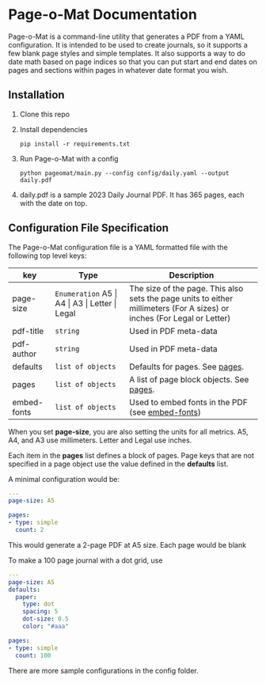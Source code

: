 # Page-o-Mat Documentation

Page-o-Mat is a command-line utility that generates a PDF from a YAML configuration.
It is intended to be used to create journals, so it supports a few blank page styles
and simple templates. It also supports a way to do date math based on page indices
so that you can put start and end dates on pages and sections within pages in whatever
date format you wish.

## Installation

1. Clone this repo
1. Install dependencies

   `pip install -r requirements.txt`
1. Run Page-o-Mat with a config

   `python pageomat/main.py --config config/daily.yaml --output daily.pdf`

1. daily.pdf is a sample 2023 Daily Journal PDF. It has 365 pages, each with the date on top.

## Configuration File Specification

The Page-o-Mat configuration file is a YAML formatted file with the following top level keys:

|key|Type|Description|
|---|-------|-----------|
|page-size|`Enumeration` A5 \| A4 \| A3 \| Letter \| Legal|The size of the page. This also sets the page units to either millimeters (For A sizes) or inches (For Legal or Letter)|
|pdf-title|`string`|Used in PDF meta-data|
|pdf-author|`string`|Used in PDF meta-data|
|defaults|`list of objects`|Defaults for pages. See [pages](config-pages.md).
|pages|`list of objects`|A list of page block objects. See [pages](config-pages.md).
|embed-fonts|`list of objects`|Used to embed fonts in the PDF (see [embed-fonts](config-embed-fonts.md))|

When you set **page-size**, you are also setting the units for all metrics. A5, A4, and A3 use millimeters. Letter and Legal use inches.

Each item in the **pages** list defines a block of pages. Page keys that are not specified in a page object use the value defined in the **defaults** list.

A minimal configuration would be:

```yaml
---
page-size: A5

pages:
- type: simple
  count: 2
```

This would generate a 2-page PDF at A5 size. Each page would be blank

To make a 100 page journal with a dot grid, use

```yaml
---
page-size: A5
defaults:
  paper:
    type: dot
    spacing: 5
    dot-size: 0.5
    color: "#aaa"

pages:
- type: simple
  count: 100
```

There are more sample configurations in the config folder.